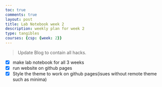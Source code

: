 ```yaml
---
toc: true
comments: true
layout: post
title: Lab Notebook week 2
description: weekly plan for week 2 
type: tangibles
courses: {csp: {week: 2}}
---
```



> Update Blog to contain all hacks.
- [X] make lab notebook for all 3 weeks
- [X] run website on github pages
- [X] Style the theme to work on github pages(isues without remote theme such as minima)